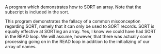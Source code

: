 A program which demonstrates how to SORT an array. Note that the subscript is included in the sort.

This program demonstrates the fallacy of a common misconception regarding SORT, namely that it can only be used to SORT records. SORT is equally effective at SORTing an array.
Yes, I know we could have had SORT in the READ loop. 
We will assume, however, that there was actually some processing going on in the READ loop in addition to the initializing of our array of names. 
